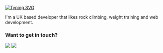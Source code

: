 [![Typing SVG](https://readme-typing-svg.demolab.com?font=&weight=600&duration=3000&pause=1500&color=C9D1D9&width=435&lines=Hi+there%2C+I'm+Laurenz)](https://git.io/typing-svg)

I'm a UK based developer that likes rock climbing, weight training and web development.

### Want to get in touch?
<a href="mailto:laurenzguevara@outlook.com"><img src="https://custom-icon-badges.demolab.com/badge/-Outlook-%230078D4?style=for-the-badge&logo=microsoftoutlook&logoColor=white"></a>
<a href="https://www.linkedin.com/in/laurenzguevara/"><img src="https://custom-icon-badges.demolab.com/badge/-Linkedin-%230A66C2?style=for-the-badge&logo=linkedin&logoColor=white"></a>
